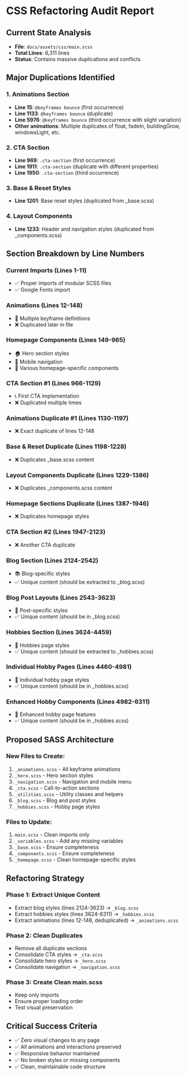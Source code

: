 # CSS Refactoring Audit Report

## Current State Analysis
- **File**: `docs/assets/css/main.scss`
- **Total Lines**: 6,311 lines
- **Status**: Contains massive duplications and conflicts

## Major Duplications Identified

### 1. Animations Section
- **Line 15**: `@keyframes bounce` (first occurrence)
- **Line 1133**: `@keyframes bounce` (duplicate)
- **Line 5976**: `@keyframes bounce` (third occurrence with slight variation)
- **Other animations**: Multiple duplicates of float, fadeIn, buildingGrow, windowsLight, etc.

### 2. CTA Section
- **Line 969**: `.cta-section` (first occurrence)
- **Line 1911**: `.cta-section` (duplicate with different properties)
- **Line 1950**: `.cta-section` (third occurrence)

### 3. Base & Reset Styles
- **Line 1201**: Base reset styles (duplicated from _base.scss)

### 4. Layout Components
- **Line 1233**: Header and navigation styles (duplicated from _components.scss)

## Section Breakdown by Line Numbers

### Current Imports (Lines 1-11)
- ✅ Proper imports of modular SCSS files
- ✅ Google Fonts import

### Animations (Lines 12-148)
- 🔄 Multiple keyframe definitions
- ❌ Duplicated later in file

### Homepage Components (Lines 149-965)
- 🏠 Hero section styles
- 📱 Mobile navigation
- 🎨 Various homepage-specific components

### CTA Section #1 (Lines 966-1129)
- 📞 First CTA implementation
- ❌ Duplicated multiple times

### Animations Duplicate #1 (Lines 1130-1197)
- ❌ Exact duplicate of lines 12-148

### Base & Reset Duplicate (Lines 1198-1228)
- ❌ Duplicates _base.scss content

### Layout Components Duplicate (Lines 1229-1386)
- ❌ Duplicates _components.scss content

### Homepage Sections Duplicate (Lines 1387-1946)
- ❌ Duplicates homepage styles

### CTA Section #2 (Lines 1947-2123)
- ❌ Another CTA duplicate

### Blog Section (Lines 2124-2542)
- 📚 Blog-specific styles
- ✅ Unique content (should be extracted to _blog.scss)

### Blog Post Layouts (Lines 2543-3623)
- 📝 Post-specific styles
- ✅ Unique content (should be in _blog.scss)

### Hobbies Section (Lines 3624-4459)
- 🎯 Hobbies page styles
- ✅ Unique content (should be extracted to _hobbies.scss)

### Individual Hobby Pages (Lines 4460-4981)
- 🎯 Individual hobby page styles
- ✅ Unique content (should be in _hobbies.scss)

### Enhanced Hobby Components (Lines 4982-6311)
- 🎯 Enhanced hobby page features
- ✅ Unique content (should be in _hobbies.scss)

## Proposed SASS Architecture

### New Files to Create:
1. `_animations.scss` - All keyframe animations
2. `_hero.scss` - Hero section styles
3. `_navigation.scss` - Navigation and mobile menu
4. `_cta.scss` - Call-to-action sections
5. `_utilities.scss` - Utility classes and helpers
6. `_blog.scss` - Blog and post styles
7. `_hobbies.scss` - Hobby page styles

### Files to Update:
1. `main.scss` - Clean imports only
2. `_variables.scss` - Add any missing variables
3. `_base.scss` - Ensure completeness
4. `_components.scss` - Ensure completeness
5. `_homepage.scss` - Clean homepage-specific styles

## Refactoring Strategy

### Phase 1: Extract Unique Content
- Extract blog styles (lines 2124-3623) → `_blog.scss`
- Extract hobbies styles (lines 3624-6311) → `_hobbies.scss`
- Extract animations (lines 12-148, deduplicated) → `_animations.scss`

### Phase 2: Clean Duplicates
- Remove all duplicate sections
- Consolidate CTA styles → `_cta.scss`
- Consolidate hero styles → `_hero.scss`
- Consolidate navigation → `_navigation.scss`

### Phase 3: Create Clean main.scss
- Keep only imports
- Ensure proper loading order
- Test visual preservation

## Critical Success Criteria
- ✅ Zero visual changes to any page
- ✅ All animations and interactions preserved
- ✅ Responsive behavior maintained
- ✅ No broken styles or missing components
- ✅ Clean, maintainable code structure
